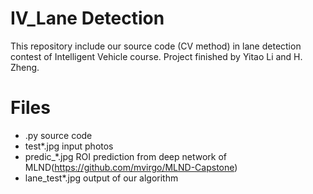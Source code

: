 # IV_Lane Detection
This repository include our source code (CV method) in lane detection contest of Intelligent Vehicle course. Project finished by Yitao Li and H. Zheng.

# Files
* .py source code
* test*.jpg input photos
* predic_*.jpg ROI prediction from deep network of MLND(https://github.com/mvirgo/MLND-Capstone)
* lane_test*.jpg output of our algorithm